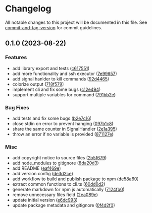 # Changelog

All notable changes to this project will be documented in this file. See [commit-and-tag-version](https://github.com/absolute-version/commit-and-tag-version) for commit guidelines.

## 0.1.0 (2023-08-22)


### Features

* add library export and tests ([c617551](https://github.com/DCsunset/batch-cmd/commit/c61755114f19e7afc4c128d1c7beb96a95480ad4))
* add more functionality and ssh executor ([7e99657](https://github.com/DCsunset/batch-cmd/commit/7e9965746fa7d1d5cb45a02f482dd7ccea5b92e3))
* add signal hanlder to kill commands ([92d4465](https://github.com/DCsunset/batch-cmd/commit/92d4465e355df72bf111eab198c454e23806f5ba))
* colorize output ([718f579](https://github.com/DCsunset/batch-cmd/commit/718f5798317b65f0b94da0a94ca413c50c0b7c52))
* implement cli and fix some bugs ([c12e494](https://github.com/DCsunset/batch-cmd/commit/c12e49403ababe52b3f9c146d1d15ba5bb204bbb))
* support multiple variables for command ([791bb2e](https://github.com/DCsunset/batch-cmd/commit/791bb2ed5f691d618d128cd0c372c926a2546b57))


### Bug Fixes

* add tests and fix some bugs ([b2e7c16](https://github.com/DCsunset/batch-cmd/commit/b2e7c16849628d7b253855313f8b2c0be8f6f64e))
* close stdin on error to prevent hanging ([097b1c8](https://github.com/DCsunset/batch-cmd/commit/097b1c803b714e7b21214608958dad29a494d72c))
* share the same counter in SignalHandler ([2e1a395](https://github.com/DCsunset/batch-cmd/commit/2e1a3953ea5bbb0ecff1be0dcc416048ee43ed03))
* throw an error if no variable is provided ([871127e](https://github.com/DCsunset/batch-cmd/commit/871127e8e9a35f137168a097426121c679fe7a28))


### Misc

* add copyright notice to source files ([2b5f679](https://github.com/DCsunset/batch-cmd/commit/2b5f679b835f9565c2df0748d96d2b84743b1079))
* add node_modules to gitignore ([8da20d3](https://github.com/DCsunset/batch-cmd/commit/8da20d3d1df6455ffe94931ec0d05e00a3aac39d))
* add README ([eaf469e](https://github.com/DCsunset/batch-cmd/commit/eaf469eefab5d36d9d6eb728dac7582564c371d0))
* add version config ([de3d2ce](https://github.com/DCsunset/batch-cmd/commit/de3d2cebb7c06c0fc6aedd7f9e6feb578e81259b))
* add workflow to build and publish package to npm ([de58a60](https://github.com/DCsunset/batch-cmd/commit/de58a6014fc7e344bf136cfd25fd4afd906a3faf))
* extract common functions to cli.ts ([60dd0d2](https://github.com/DCsunset/batch-cmd/commit/60dd0d2e47f8546df2192faec6f4143f62085b2b))
* generate markdown for npm js automatically ([7124fb0](https://github.com/DCsunset/batch-cmd/commit/7124fb0e325e83c81c116ae230d6cf5ce297388b))
* remove unnecessary files field ([2ea089e](https://github.com/DCsunset/batch-cmd/commit/2ea089e21a6f559f60d72c1f60eaf06778869736))
* update initial version ([e6dc993](https://github.com/DCsunset/batch-cmd/commit/e6dc993ed043ac470657aae9a15a9538b49d018f))
* update package metadata and gitignore ([0f4d2f0](https://github.com/DCsunset/batch-cmd/commit/0f4d2f03aab0f674abc62ecd3fb6fabaa41c7166))
